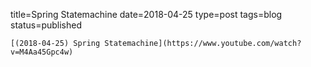 
title=Spring Statemachine
date=2018-04-25
type=post
tags=blog
status=published
~~~~~~
[(2018-04-25) Spring Statemachine](https://www.youtube.com/watch?v=M4Aa45Gpc4w) 
            